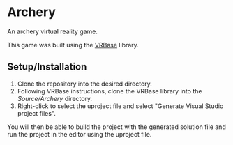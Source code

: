 # Archery
An archery virtual reality game.

This game was built using the [VRBase](https://github.com/MMC-Scholars/VRBase) library.

## Setup/Installation

1. Clone the repository into the desired directory.
2. Following VRBase instructions, clone the VRBase library into the _Source/Archery_ directory.
3. Right-click to select the uproject file and select "Generate Visual Studio project files".

You will then be able to build the project with the generated solution file and run the project in the editor using the uproject file.
